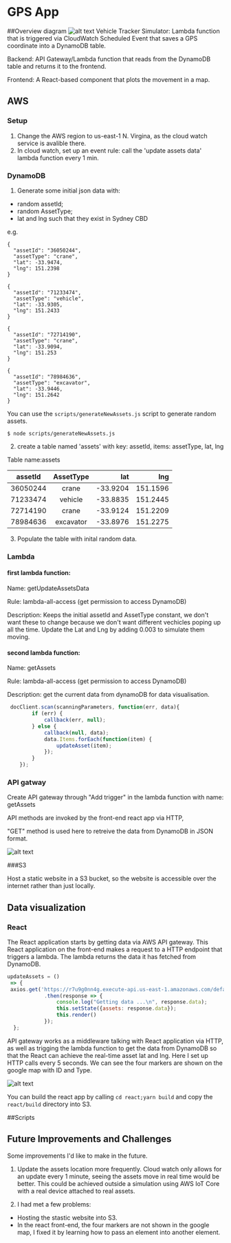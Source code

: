# GPS App
##Overview 
diagram
![alt text](images/img1.png)
Vehicle Tracker Simulator: Lambda function that is triggered via CloudWatch Scheduled Event that saves a GPS coordinate into a DynamoDB table.

Backend: API Gateway/Lambda function that reads from the DynamoDB table and returns it to the frontend.

Frontend: A React-based component that plots the movement in a map.

## AWS


### Setup

1. Change the AWS region to us-east-1 N. Virgina, as the cloud watch service is avalible there. 
2. In cloud watch, set up an event rule: call the 'update assets data' lambda function every 1 min. 


### DynamoDB

1. Generate some initial json data with:

* random assetId;
* random AssetType;
* lat and lng such that they exist in Sydney CBD

e.g.

```
{
  "assetId": "36050244",
  "assetType": "crane",
  "lat": -33.9474,
  "lng": 151.2398
}
```

```
{
  "assetId": "71233474",
  "assetType": "vehicle",
  "lat": -33.9305,
  "lng": 151.2433
}
```

```
{
  "assetId": "72714190",
  "assetType": "crane",
  "lat": -33.9094,
  "lng": 151.253
}
```

```
{
  "assetId": "78984636",
  "assetType": "excavator",
  "lat": -33.9446,
  "lng": 151.2642
}
```

You can use the `scripts/generateNewAssets.js` script to generate random assets. 

`$ node scripts/generateNewAssets.js`

2. create a table named 'assets' with key: assetId, items: assetType, lat, lng


 Table name:assets


   | assetId         | AssetType           | lat      |  lng       |
   | -------------   |:-------------------:| -------: | -----:     |
   | 36050244        | crane               | -33.9204 | 151.1596   |
   | 71233474        | vehicle      		   | -33.8835 | 151.2445   |
   | 72714190        | crane               | -33.9124 | 151.2209   |
   | 78984636        | excavator           | -33.8976 | 151.2275   |



3. Populate the table with inital random data.

### Lambda

####  first lambda function: 

Name: getUpdateAssetsData

Rule: lambda-all-access (get permission to access DynamoDB)

Description: Keeps the initial assetId and AssetType constant, we don't want these to change because we don't want different vechicles poping up all the time. Update the Lat and Lng by adding 0.003 to simulate them moving.

#### second lambda function: 

Name: getAssets

Rule: lambda-all-access (get permission to access DynamoDB)

Description: get the current data from dynamoDB for data visualisation.

```javascript    
 docClient.scan(scanningParameters, function(err, data){
        if (err) {
            callback(err, null);
        } else {
            callback(null, data);
            data.Items.forEach(function(item) {
                updateAsset(item);
            });
        }
    });
```
### API gatway 

Create API gateway through "Add trigger" in the lambda function with name: getAssets

API methods are invoked by the front-end react app via HTTP,
 
"GET" method is used here to retreive the data from DynamoDB in JSON format.
 
![alt text](images/img2.png)

###S3

Host a static website in a S3 bucket, so the website is accessible over the internet rather than just locally.

## Data visualization 
### React 

The React application starts by getting data via AWS API gateway. This React application on the front-end makes a request to a HTTP endpoint that triggers a lambda. The lambda returns the data it has fetched from DynamoDB.

```javascript  
updateAssets = ()
 => {  
 axios.get('https://r7u9g0nn4g.execute-api.us-east-1.amazonaws.com/default')
            .then(response => {
                console.log("Getting data ...\n", response.data);
                this.setState({assets: response.data});
                this.render()
            });
  };
``` 
API gateway works as a middleware talking with React application via HTTP, as well as trigging the lambda function to get the data from DynamoDB so that the React can achieve the real-time asset lat and lng. 
Here I set up HTTP calls every 5 seconds. We can see the four markers are shown on the google map with ID and Type.

 ![alt text](images/img3.png)

You can build the react app by calling `cd react;yarn build` and copy the `react/build` directory into S3.

##Scripts 


## Future Improvements and Challenges

Some improvements I'd like to make in the future.

1. Update the assets location more frequently. Cloud watch only allows for an update every 1 minute, seeing the assets move in real time would be better. This could be achieved outside a simulation using AWS IoT Core with a real device attached to real assets.

2. I had met a few problems: 

* Hosting the stastic website into S3.
* In the react front-end, the four markers are not shown in the google map, I fixed it by learning how to pass an element into another element.